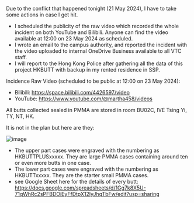 Due to the conflict that happened tonight (21 May 2024), I have to take some actions in case I get hit. 

- I scheduled the publicity of the raw video which recorded the whole incident on both YouTube and Bilibili. Anyone can find the video available at 12:00 on 23 May 2024 as scheduled.
- I wrote an email to the campus authority, and reported the incident with the video uploaded to internal OneDrive Business available to all VTC staff.
- I will report to the Hong Kong Police after gathering all the data of this project HKBUTT with backup in my rented residence in SSP. 

Incidence Raw Video (scheduled to be public at 12:00 on 23 May 2024):

- Bilibili: https://space.bilibili.com/4426597/video
- YouTube: https://www.youtube.com/@martha458/videos

All butts collected sealed in PMMA are stored in room BU02C, IVE Tsing Yi, TY, NT, HK. 

It is not in the plan but here are they: 

![image](https://github.com/treesess/HKBUTT/assets/20311124/091cd273-4dcc-4d85-851b-122f7c423c15)

- The upper part cases were engraved with the numbering as HKBUTTPLUSxxxxx. They are large PMMA cases containing around ten or even more butts in one case.
- The lower part cases were engraved with the numbering as HKBUTTxxxxx. They are the starter small PMMA cases.
- see Google Sheet here for the details of every butt: https://docs.google.com/spreadsheets/d/1Gg7k8X5U-71qWhRc2sPFBDOiEyFfDtpX12lyJhqTbFw/edit?usp=sharing 
